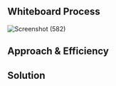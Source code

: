
## Whiteboard Process

  ![Screenshot (582)](https://user-images.githubusercontent.com/97829483/159129436-3552b03f-709d-4e16-8e88-cb07e173f535.png)



## Approach & Efficiency
<!-- What approach did you take? Why? What is the Big O space/time for this approach? -->

## Solution
<!-- Show how to run your code, and examples of it in action -->
